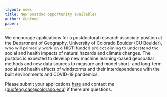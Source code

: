 ```yaml
---
layout: news
title: New postdoc opportunity available!
author: Guofeng
paper: 
---
```


We encourage applications for a postdoctoral research associate position at the Department of Geography, University of Colorado Boulder (CU Boulder), who will primarily work on a NIST-funded project aiming to understand the social and health impacts of natural hazards and climate changes. The postdoc is expected to develop new machine learning-based geospatial methods and new data sources to measure and model short- and long-term social and health effects of windstorms and their interdependence with the built environments and COVID-19 pandemics.

Please submit your applications [here](https://jobs.colorado.edu/jobs/JobDetail/Postdoctoral-Research-Associate/30631) and contact me (guofeng.cao@colorado.edu) if there are questions.
